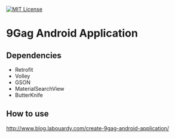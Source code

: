 [![MIT License](http://img.shields.io/badge/license-MIT-blue.svg?style=flat)](LICENSE)

# 9Gag Android Application

## Dependencies

* Retrofit
* Volley
* GSON
* MaterialSearchView
* ButterKnife

## How to use

http://www.blog.labouardy.com/create-9gag-android-application/
